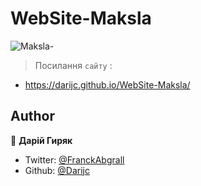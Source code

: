 # WebSite-Maksla
![Maksla-](https://user-images.githubusercontent.com/65566730/111658586-287e7900-8815-11eb-991a-1344e44c84b0.gif)
> Посилання ``` сайту ``` :
- https://darijc.github.io/WebSite-Maksla/

## Author

👤 **Дарій Гиряк**

- Twitter: [@FranckAbgrall](https://twitter.com/FranckAbgrall)
- Github: [@Darijc](https://github.com/Darijc)

